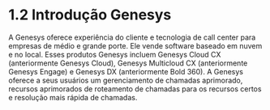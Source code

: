 # 1.2 Introdução Genesys


A Genesys oferece experiência do cliente e tecnologia de call center para empresas de médio e grande porte. Ele vende software baseado em nuvem e no local. 
Esses produtos Genesys incluem Genesys Cloud CX (anteriormente Genesys Cloud), Genesys Multicloud CX (anteriormente Genesys Engage) e Genesys DX (anteriormente Bold 360). 
A Genesys oferece a seus usuários um gerenciamento de chamadas aprimorado, recursos aprimorados de roteamento de chamadas para os recursos certos e resolução mais rápida 
de chamadas.
